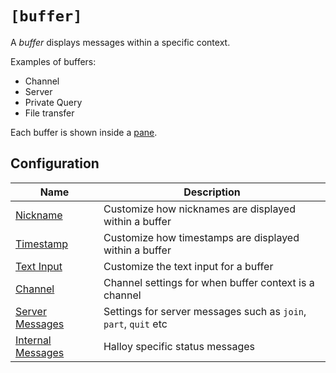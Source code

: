 # `[buffer]`

A _buffer_ displays messages within a specific context.

Examples of buffers:

- Channel
- Server
- Private Query
- File transfer

Each buffer is shown inside a [pane](../panes/index.html).

## Configuration

| Name                                                | Description                                                     |
| --------------------------------------------------- | --------------------------------------------------------------- |
| [Nickname](./nickname.md)                           | Customize how nicknames are displayed within a buffer           |
| [Timestamp](./timestamp.md)                         | Customize how timestamps are displayed within a buffer          |
| [Text Input](./text_input.md)                       | Customize the text input for a buffer                           |
| [Channel](./channel/index.html)                     | Channel settings for when buffer context is a channel           |
| [Server Messages](./server_messages/index.html)     | Settings for server messages such as `join`, `part`, `quit` etc |
| [Internal Messages](./internal_messages/index.html) | Halloy specific status messages                                 |
